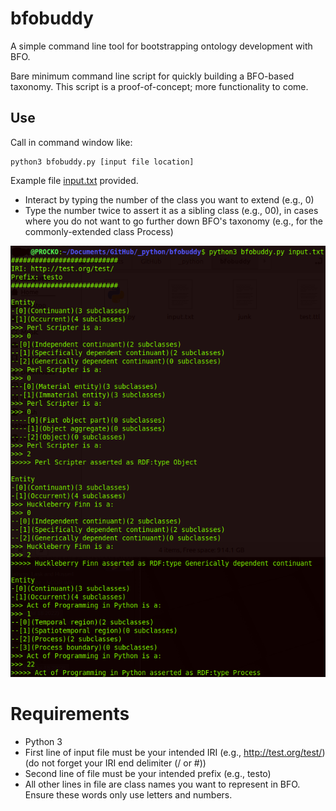 # bfobuddy
A simple command line tool for bootstrapping ontology development with BFO.

Bare minimum command line script for quickly building a BFO-based taxonomy. This script is a proof-of-concept; more functionality to come.

## Use
Call in command window like:
```
python3 bfobuddy.py [input file location]
```

Example file [input.txt](input.txt) provided.

* Interact by typing the number of the class you want to extend (e.g., 0)
* Type the number twice to assert it as a sibling class (e.g., 00), in cases where you do not want to go further down BFO's taxonomy (e.g., for the commonly-extended class Process)

![buddy](buddy.png)

# Requirements
* Python 3 
* First line of input file must be your intended IRI (e.g., http://test.org/test/) (do not forget your IRI end delimiter (/ or #))
* Second line of file must be your intended prefix (e.g., testo)
* All other lines in file are class names you want to represent in BFO. Ensure these words only use letters and numbers.
